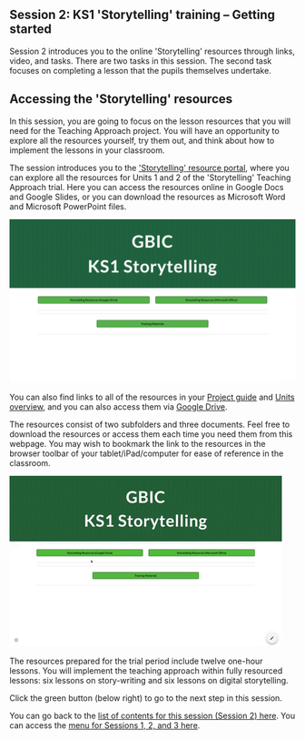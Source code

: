 ## Session 2: KS1 'Storytelling' training – Getting started
Session 2 introduces you to the online 'Storytelling' resources through links, video, and tasks. There are two tasks in this session. The second task focuses on completing a lesson that the pupils themselves undertake.

## Accessing the 'Storytelling' resources
In this session, you are going to focus on the lesson resources that you will need for the Teaching Approach project. You will have an opportunity to explore all the resources yourself, try them out, and think about how to implement the lessons in your classroom.

The session introduces you to the ['Storytelling' resource portal](http://ncce.io/KS1Storytelling), where you can explore all the resources for Units 1 and 2 of the 'Storytelling' Teaching Approach trial. Here you can access the resources online in Google Docs and Google Slides, or you can download the resources as Microsoft Word and Microsoft PowerPoint files.

![Modelling access webpage](images/ks1storytelling-Webpage.png)

You can also find links to all of the resources in your [Project guide](https://docs.google.com/document/d/1GCvtNeQWBAr_5M2xajIXmoqcHco7WPEtvMrsf-v4oGI/edit?usp=sharing) and [Units overview](ncce.io/glxPE8), and you can also access them via [Google Drive](ncce.io/l9Spga).

The resources consist of two subfolders and three documents. Feel free to download the resources or access them each time you need them from this webpage. You may wish to bookmark the link to the resources in the browser toolbar of your tablet/iPad/computer for ease of reference in the classroom. 

![Modelling access webpage](images/ks1storytelling-WebpageAccess.gif)

The resources prepared for the trial period include twelve one-hour lessons. You will implement the teaching approach within fully resourced lessons: six lessons on story-writing and six lessons on digital storytelling.

Click the green button (below right) to go to the next step in this session.

You can go back to the [list of contents for this session (Session 2) here](https://projects.raspberrypi.org/en/projects/KS1StorytellingTraining_Session2_GBICi1b). 
You can access the [menu for Sessions 1, 2, and 3 here](https://projects.raspberrypi.org/en/pathways/ks1-storytellingtraining-gbici1b).
